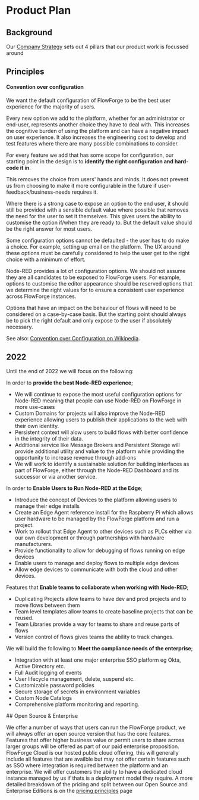 # Product Plan

## Background

Our [Company Strategy](../company/strategy.md) sets out 4 pillars that our product work is focussed around

## Principles

#### Convention over configuration

We want the default configuration of FlowForge to be the best user experience for
the majority of users. 

Every new option we add to the platform, whether for an administrator or end-user,
represents another choice they have to deal with. This increases the cognitive burden
of using the platform and can have a negative impact on user experience. It also
increases the engineering cost to develop and test features where there are many
possible combinations to consider.

For every feature we add that has some scope for configuration, our starting point
in the design is to **identify the right configuration and hard-code it in**.

This removes the choice from users' hands and minds. It does not prevent us from
choosing to make it more configurable in the future if user-feedback/business-needs
requires it.

Where there is a strong case to expose an option to the end user, it should still
be provided with a sensible default value where possible that removes the need
for the user to set it themselves. This gives users the ability to customise
the option if/when they are ready to. But the default value should be the right
answer for most users.

Some configuration options cannot be defaulted - the user has to do make a choice.
For example, setting up email on the platform. The UX around these options must
be carefully considered to help the user get to the right choice with a minimum
of effort.

Node-RED provides a lot of configuration options. We should not assume they are all
candidates to be exposed to FlowForge users. For example, options to customise the
editor appearance should be reserved options that we determine the right values for
to ensure a consistent user experience across FlowForge instances.

Options that have an impact on the behaviour of flows will need to be considered
on a case-by-case basis. But the starting point should always be to pick the right
default and only expose to the user if absolutely necessary.


See also: [Convention over Configuration on Wikipedia](https://en.wikipedia.org/wiki/Convention_over_configuration).

## 2022 

Until the end of 2022 we will focus on the following:

In order to **provide the best Node-RED experience**;
- We will continue to expose the most useful configuration options for Node-RED meaning that people can use Node-RED on FlowForge in more use-cases
- Custom Domains for projects will also improve the Node-RED experience allowing users to publish their applications to the web with their own identity.
- Persistent context will alow users to build flows with better confidence in the integrity of their data.
- Additional service like Message Brokers and Persistent Storage will provide additional utility and value to the platform while providing the opportunity to increase revenue through add-ons
- We will work to identify a sustainable solution for building interfaces as part of FlowForge, either through the Node-RED Dashboard and its successor or via another service.

In order to **Enable Users to Run Node-RED at the Edge**;
- Introduce the concept of Devices to the platform allowing users to manage their edge installs
- Create an Edge Agent reference install for the Raspberry Pi which allows user hardware to be managed by the FlowForge platform and run a project.
- Work to rollout that Edge Agent to other devices such as PLCs either via our own development or through partnerships with hardware manufacturers.
- Provide functionality to allow for debugging of flows running on edge devices
- Enable users to manage and deploy flows to multiple edge devices
- Allow edge devices to communicate with both the cloud and other devices.

Features that **Enable teams to collaborate when working with Node-RED**; 

- Duplicating Projects allow teams to have dev and prod projects and to move flows between them
- Team level templates allow teams to create baseline projects that can be reused.
- Team Libraries provide a way for teams to share and reuse parts of flows
- Version control of flows gives teams the ability to track changes.

We will build the following to **Meet the compliance needs of the enterprise**;
- Integration with at least one major enterprise SSO platform eg Okta, Active Directory etc.
- Full Audit logging of events
- User lifecycle management, delete, suspend etc.
- Customizable password policies
- Secure storage of secrets in environment variables
- Custom Node Catalogs
- Comprehensive platform monitoring and reporting.

## Open Source & Enterprise

We offer a number of ways that users can run the FlowForge product, we will always offer an open source version that has the core features. Features that offer higher business value or permit users to share across larger groups will be offered as part of our paid enterprise proposition.
FlowForge Cloud is our hosted public cloud offering, this will generally include all features that are availble but may not offer certain features such as SSO where integration is required between the platform and an enterprise. We will offer customers the ability to have a dedicated cloud instance managed by us if thats is a deployment model they require.
A more detailed breakdown of the pricing and split between our Open Source and Enterprise Editions is on the [pricing principles](pricing.md) page
